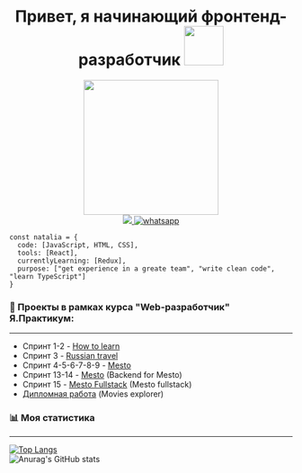 <div align="center">
<h1>Привет, я начинающий фронтенд-разработчик <img src="https://media4.giphy.com/media/MeJgB3yMMwIaHmKD4z/giphy.gif?cid=ecf05e47ikasesu87h8f45t34ogg6y0xqw80sae1lc0zge0p&rid=giphy.gif&ct=g" width="70"></h1>  
</div>  

<div align="center">
<img src="https://media2.giphy.com/media/hpXdHPfFI5wTABdDx9/giphy.gif?cid=790b7611eb20229dcbb5609191742920118c93c053137df0&rid=giphy.gif&ct=g" width="240"> 
<div>  
<a href="http://t.me/+79065825690" target="_blank">
<img src="https://img.shields.io/badge/Telegram-2CA5E0?style=for-the-badge&logo=telegram&logoColor=white" />
</a>  

<a href="http://wa.me/+79065825690" target="_blank">
<img src="https://img.shields.io/badge/WhatsApp-25D366?style=for-the-badge&logo=whatsapp&logoColor=white" alt="whatsapp" />
</a>
</div> 

</div>  

```
const natalia = {
  code: [JavaScript, HTML, CSS],
  tools: [React],
  currentlyLearning: [Redux],
  purpose: ["get experience in a greate team", "write clean code", "learn TypeScript"]
}
```

### 📝 Проекты в рамках курса "Web-разработчик" Я.Практикум:
- - - - - - 

- Спринт 1-2 - [How to learn](https://github.com/NataSmit/how-to-learn)
- Спринт 3 - [Russian travel](https://github.com/NataSmit/russian-travel)
- Спринт 4-5-6-7-8-9 - [Mesto](https://github.com/NataSmit/mesto)
- Спринт 13-14 - [Mesto](https://github.com/NataSmit/express-mesto-gha) (Backend for Mesto)
- Спринт 15 - [Mesto Fullstack](https://github.com/NataSmit/react-mesto-api-full) (Mesto fullstack)
- [Дипломная работа](https://github.com/NataSmit/movies-explorer-frontend) (Movies explorer)  

### :bar_chart: Моя статистика  
- - - - - - 
 
[![Top Langs](https://github-readme-stats.vercel.app/api/top-langs/?username=NataSmit&layout=compact&theme=swift)](https://github.com/anuraghazra/github-readme-stats)  
![Anurag's GitHub stats](https://github-readme-stats.vercel.app/api?username=NataSmit&show_icons=true&theme=swift&hide=stars,contribs)

<!--
**NataSmit/NataSmit** is a ✨ _special_ ✨ repository because its `README.md` (this file) appears on your GitHub profile.

Here are some ideas to get you started:

- 🔭 I’m currently working on ...
- 🌱 I’m currently learning ...
- 👯 I’m looking to collaborate on ...
- 🤔 I’m looking for help with ...
- 💬 Ask me about ...
- 📫 How to reach me: ...
- 😄 Pronouns: ...
- ⚡ Fun fact: ...
-->
